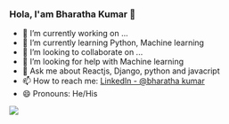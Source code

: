 ### Hola, I'am Bharatha Kumar 👋

- 🔭 I’m currently working on ...
- 🌱 I’m currently learning Python, Machine learning
- 👯 I’m looking to collaborate on ...
- 🤔 I’m looking for help with Machine learning
- 💬 Ask me about Reactjs, Django, python and javacript
- 📫 How to reach me: [LinkedIn - @bharatha kumar](https://www.linkedin.com/in/bharatha-kumar-bbb93b146/)
- 😄 Pronouns: He/His

<img src="https://github-readme-stats.vercel.app/api?username=Bharatha kumar&&show_icons=true&title_color=ffffff&icon_color=bb2acf&text_color=daf7dc&bg_color=191919">



